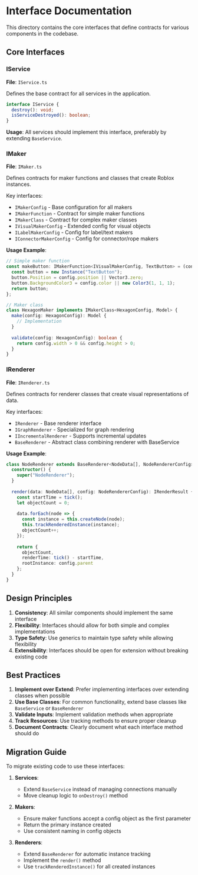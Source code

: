 # Interface Documentation

This directory contains the core interfaces that define contracts for various components in the codebase.

## Core Interfaces

### IService
**File**: `IService.ts`

Defines the base contract for all services in the application.

```typescript
interface IService {
  destroy(): void;
  isServiceDestroyed(): boolean;
}
```

**Usage**: All services should implement this interface, preferably by extending `BaseService`.

### IMaker
**File**: `IMaker.ts`

Defines contracts for maker functions and classes that create Roblox instances.

Key interfaces:
- `IMakerConfig` - Base configuration for all makers
- `IMakerFunction` - Contract for simple maker functions
- `IMakerClass` - Contract for complex maker classes
- `IVisualMakerConfig` - Extended config for visual objects
- `ILabelMakerConfig` - Config for label/text makers
- `IConnectorMakerConfig` - Config for connector/rope makers

**Usage Example**:
```typescript
// Simple maker function
const makeButton: IMakerFunction<IVisualMakerConfig, TextButton> = (config) => {
  const button = new Instance("TextButton");
  button.Position = config.position || Vector3.zero;
  button.BackgroundColor3 = config.color || new Color3(1, 1, 1);
  return button;
};

// Maker class
class HexagonMaker implements IMakerClass<HexagonConfig, Model> {
  make(config: HexagonConfig): Model {
    // Implementation
  }
  
  validate(config: HexagonConfig): boolean {
    return config.width > 0 && config.height > 0;
  }
}
```

### IRenderer
**File**: `IRenderer.ts`

Defines contracts for renderer classes that create visual representations of data.

Key interfaces:
- `IRenderer` - Base renderer interface
- `IGraphRenderer` - Specialized for graph rendering
- `IIncrementalRenderer` - Supports incremental updates
- `BaseRenderer` - Abstract class combining renderer with BaseService

**Usage Example**:
```typescript
class NodeRenderer extends BaseRenderer<NodeData[], NodeRendererConfig> {
  constructor() {
    super("NodeRenderer");
  }
  
  render(data: NodeData[], config: NodeRendererConfig): IRenderResult {
    const startTime = tick();
    let objectCount = 0;
    
    data.forEach(node => {
      const instance = this.createNode(node);
      this.trackRenderedInstance(instance);
      objectCount++;
    });
    
    return {
      objectCount,
      renderTime: tick() - startTime,
      rootInstance: config.parent
    };
  }
}
```

## Design Principles

1. **Consistency**: All similar components should implement the same interface
2. **Flexibility**: Interfaces should allow for both simple and complex implementations
3. **Type Safety**: Use generics to maintain type safety while allowing flexibility
4. **Extensibility**: Interfaces should be open for extension without breaking existing code

## Best Practices

1. **Implement over Extend**: Prefer implementing interfaces over extending classes when possible
2. **Use Base Classes**: For common functionality, extend base classes like `BaseService` or `BaseRenderer`
3. **Validate Inputs**: Implement validation methods when appropriate
4. **Track Resources**: Use tracking methods to ensure proper cleanup
5. **Document Contracts**: Clearly document what each interface method should do

## Migration Guide

To migrate existing code to use these interfaces:

1. **Services**:
   - Extend `BaseService` instead of managing connections manually
   - Move cleanup logic to `onDestroy()` method

2. **Makers**:
   - Ensure maker functions accept a config object as the first parameter
   - Return the primary instance created
   - Use consistent naming in config objects

3. **Renderers**:
   - Extend `BaseRenderer` for automatic instance tracking
   - Implement the `render()` method
   - Use `trackRenderedInstance()` for all created instances